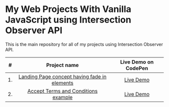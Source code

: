# My Web Projects With Vanilla JavaScript using Intersection Observer API

This is the main repository for all of my projects using Intersection Observer API.

|  #  |                                                               Project name                                                                |                     Live Demo on CodePen                     |
| :-: | :---------------------------------------------------------------------------------------------------------------------------------------: | :----------------------------------------------------------: |
| 1.  |  [Landing Page concept having fade in elements](https://github.com/alexandracaulea/intersection-observer/tree/master/1.fade-in-elements)  | [Live Demo](https://codepen.io/alexandracaulea/full/mdygyxV) |
| 2.  | [Accept Terms and Conditions example](https://github.com/alexandracaulea/intersection-observer/tree/master/2.accept-terms-and-conditions) | [Live Demo](https://codepen.io/alexandracaulea/full/VwYOPKM) |
